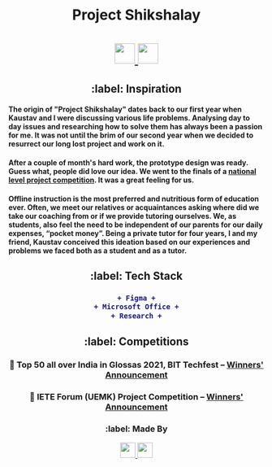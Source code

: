 

<h1 align="center">
    Project Shikshalay
</h1>
<h1 align="center">
  <a href="https://suvrashaw.medium.com/project-shikshalay-the-ideation-and-its-prototype-design-e72e107a812d">
    <img src="https://img.shields.io/badge/-Read our ideation on Medium-00ab6c?style=rounded-square&logo=Medium&logoColor=white" height = 40/>
  </a>
  <a href="https://www.behance.net/gallery/115714183/OHO-An-OYO-Clone">
    <img src="https://img.shields.io/badge/-Review our design on Behance-1769ff?style=rounded-square&logo=Behance&logoColor=white" height = 40/>
  </a> 
</h1>
<h2 align="center">
    :label: Inspiration
</h2>
<h4>The origin of "Project Shikshalay" dates back to our first year when Kaustav and I were discussing various life problems. Analysing day to day issues and researching how to solve them has always been a passion for me. It was not until the brim of our second year when we decided to resurrect our long lost project and work on it.</h4>
<h4>After a couple of month's hard work, the prototype design was ready. Guess what, people did love our idea. We went to the finals of a <a href="https://bittechfest.in/events/event_details/4a264a745408074c9564d2de555f146b">national level project competition</a>. It was a great feeling for us.</h4>
<h4>Offline instruction is the most preferred and nutritious form of education ever. Often, we meet our relatives or acquaintances asking where did we take our coaching from or if we provide tutoring ourselves. We, as students, also feel the need to be independent of our parents for our daily expenses, “pocket money”. Being a private tutor for four years, I and my friend, Kaustav conceived this ideation based on our experiences and problems we faced both as a student and as a tutor.</h4>
</h4>

<h2 align="center"> :label: Tech Stack</h2>
<h3 align="center">

```diff
+ Figma +
+ Microsoft Office +
+ Research +
```
</h3>
<h2 align="center"> :label: Competitions</h2>
<h3 align="center"> 🥈 Top 50 all over India in Glossas 2021, BIT Techfest – <a href="https://bit.ly/3g8NNrg">Winners' Announcement</a></h3>
<h3 align="center"> 🥉 IETE Forum (UEMK) Project Competition – <a href="">Winners' Announcement</a></h3>
<h3 align="center" id="Made_by"> :label: Made By</h3>
<p align="center">
    <a href="https://www.linkedin.com/in/suvrashaw">
        <img src="https://img.shields.io/badge/-Suvra-0077b5?style=rounded-square&logo=Linkedin&logoColor=white" height=30/>
    </a>
    <a href="https://www.linkedin.com/in/kaustav-roy-8070111a3/">
        <img src="https://img.shields.io/badge/-Kaustav-0077b5?style=rounded-square&logo=Linkedin&logoColor=white" height = 30/>
    </a>
</p>
